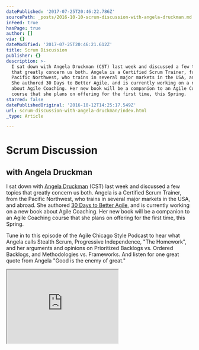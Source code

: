 ```yaml
---
datePublished: '2017-07-25T20:46:22.786Z'
sourcePath: _posts/2016-10-10-scrum-discussion-with-angela-druckman.md
inFeed: true
hasPage: true
author: []
via: {}
dateModified: '2017-07-25T20:46:21.612Z'
title: Scrum Discussion
publisher: {}
description: >-
  I sat down with Angela Druckman (CST) last week and discussed a few topics
  that greatly concern us both. Angela is a Certified Scrum Trainer, from the
  Pacific Northwest, who trains in several major markets in the USA, and abroad.
  She authored 30 Days to Better Agile, and is currently working on a new book
  about Agile Coaching. Her new book will be a companion to an Agile Coaching
  course that she plans on offering for the first time, this Spring.
starred: false
datePublishedOriginal: '2016-10-12T14:25:17.549Z'
url: scrum-discussion-with-angela-druckman/index.html
_type: Article

---
```

# Scrum Discussion

## with Angela Druckman

I sat down with [Angela Druckman][0] (CST) last week and discussed a few topics that greatly concern us both. Angela is a Certified Scrum Trainer, from the Pacific Northwest, who trains in several major markets in the USA, and abroad. She authored [30 Days to Better Agile][1], and is currently working on a new book about Agile Coaching. Her new book will be a companion to an Agile Coaching course that she plans on offering for the first time, this Spring.

Tune in to this episode of the Agile Chicago Style Podcast to hear what Angela calls Stealth Scrum, Progressive Independence, "The Homework", and her arguments and opinions on Prioritized Backlogs vs. Ordered Backlogs, and Methodologies vs. Frameworks. And listen for one great quote from Angela "Good is the enemy of great."

<iframe src="https://the-grid.github.io/ed-userhtml/?g=eJxlUF1vwjAM_CtRpD0WFxBMmih_ZcqHoRaOXSWpuu7XL4U39na-s-7OvtAtu4Sm1JVxsF5zxPxlRAWtKTkMFmCsiU_dxG7FvGPyZZVd0ASYPEbAiYpGBIpwPPbn0-cBRqT7WOHQ97BQrCOcG6ojJoRSnUSXY5dICNxcW9BPBdGmz8mLI4YVy1PZEjdlysjq4gZFv11sjlS2KVLGUEkFvAuPpdk2tgsujAg1zwjWvKoMtnWx5llmsPu-_2jHhazMJPfBilpjHLMut5m5CYhiFvQPqu9s0t93Sv_tlDfmeoHXm69_vnmFVQ" height="200" style=""></iframe>



[0]: http://angeladruckman.com/ "The Druckman Company"
[1]: http://angeladruckman.com/30-days-to-better-agile "Book: 30 Days to Better Agile"